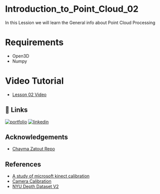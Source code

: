 
# Introduction_to_Point_Cloud_02

In this Lession we will learn the General info about Point Cloud Processing 

# Requirements 
* Open3D
* Numpy

# Video Tutorial
-  [Lesson 02 Video ](https://www.youtube.com/watch?v=N4TPMCl8P5Q)



## 🔗 Links
[![portfolio](https://img.shields.io/badge/my_portfolio-000?style=for-the-badge&logo=ko-fi&logoColor=white)](https://abdullahjirjees.com/)
[![linkedin](https://img.shields.io/badge/linkedin-0A66C2?style=for-the-badge&logo=linkedin&logoColor=white)](https://www.linkedin.com/in/abdullah-jirjees/)


## Acknowledgements

 - [Chayma Zatout Repo](https://github.com/Chim-SO/pointcloudprocessing#requirements)


## References
 - [A study of microsoft kinect calibration](https://cs.gmu.edu/~xzhou10/doc/kinect-study.pdf)
 - [Camera Calibration](https://docs.opencv.org/4.6.0/dc/dbb/tutorial_py_calibration.html)
 - [NYU Depth Dataset V2](https://cs.nyu.edu/~silberman/datasets/nyu_depth_v2.html)

